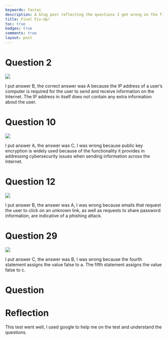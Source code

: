 ```yaml
---
keywords: fastai
description: A blog post reflecting the questions I get wrong on the final
title: Final Fix-Up!
toc: true 
badges: true
comments: true
layout: post
---
```


# Question 2

![]({{site.baseurl}}/images/3q2.jpg)

I put answer B, the correct answer was A because the IP address of a user’s computer is required for the user to send and receive information on the Internet. The IP address in itself does not contain any extra information about the user.

# Question 10

![]({{site.baseurl}}/images/3q10.jpg)

I put answer A, the answer was C, I was wrong because public key encryption is widely used because of the functionality it provides in addressing cybersecurity issues when sending information across the Internet.

# Question 12

![]({{site.baseurl}}/images/3q12.jpg)

I put answer B, the answer was A, I was wrong because emails that request the user to click on an unknown link, as well as requests to share password information, are indicative of a phishing attack.

# Question 29

![]({{site.baseurl}}/images/3q29.jpg)

I put answer C, the answer was B, I was wrong because the fourth statement assigns the value false to a. The fifth statement assigns the value false to c.

# Question 

# Reflection

This test went well, I used google to help me on the test and understand the questions. 